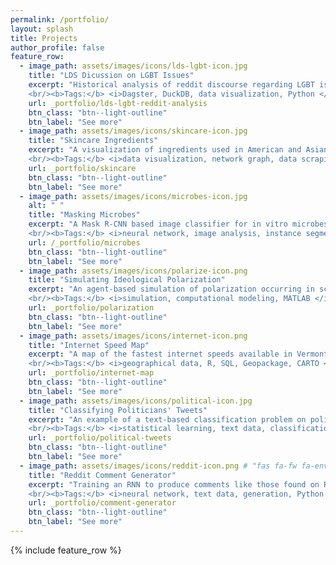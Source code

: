 ```yaml
---
permalink: /portfolio/
layout: splash
title: Projects
author_profile: false
feature_row:
  - image_path: assets/images/icons/lds-lgbt-icon.jpg
    title: "LDS Dicussion on LGBT Issues"
    excerpt: "Historical analysis of reddit discourse regarding LGBT issues on the LDS-related subreddits.
    <br/><b>Tags:</b> <i>Dagster, DuckDB, data visualization, Python </i>"
    url: _portfolio/lds-lgbt-reddit-analysis
    btn_class: "btn--light-outline" 
    btn_label: "See more"   
  - image_path: assets/images/icons/skincare-icon.jpg
    title: "Skincare Ingredients"
    excerpt: "A visualization of ingredients used in American and Asian skincare products.
    <br/><b>Tags:</b> <i>data visualization, network graph, data scraping, Python </i>"
    url: _portfolio/skincare
    btn_class: "btn--light-outline" 
    btn_label: "See more"    
  - image_path: assets/images/icons/microbes-icon.jpg
    alt: " "
    title: "Masking Microbes"
    excerpt: "A Mask R-CNN based image classifier for in vitro microbes. 
    <br/><b>Tags:</b> <i>neural network, image analysis, instance segmentation, Python</i>"
    url: /_portfolio/microbes
    btn_class: "btn--light-outline" 
    btn_label: "See more" 
  - image_path: assets/images/icons/polarize-icon.png
    title: "Simulating Ideological Polarization"
    excerpt: "An agent-based simulation of polarization occurring in scientific communities.
    <br/><b>Tags:</b> <i>simulation, computational modeling, MATLAB </i>"
    url: _portfolio/polarization
    btn_class: "btn--light-outline" 
    btn_label: "See more"   
  - image_path: assets/images/icons/internet-icon.png 
    title: "Internet Speed Map"
    excerpt: "A map of the fastest internet speeds available in Vermont.
    <br/><b>Tags:</b> <i>geographical data, R, SQL, Geopackage, CARTO </i>"
    url: _portfolio/internet-map
    btn_class: "btn--light-outline" 
    btn_label: "See more"       
  - image_path: assets/images/icons/political-icon.jpg
    title: "Classifying Politicians' Tweets"
    excerpt: "An example of a text-based classification problem on politicians' social media posts.
    <br/><b>Tags:</b> <i>statistical learning, text data, classification, R</i>"
    url: _portfolio/political-tweets
    btn_class: "btn--light-outline" 
    btn_label: "See more"    
  - image_path: assets/images/icons/reddit-icon.png # "fas fa-fw fa-envelope-square" "icon fab fa-reddit"
    title: "Reddit Comment Generator"
    excerpt: "Training an RNN to produce comments like those found on Reddit.
    <br/><b>Tags:</b> <i>neural network, text data, generation, Python </i>"
    url: _portfolio/comment-generator
    btn_class: "btn--light-outline" 
    btn_label: "See more"   
---
```


{% include feature_row %}

